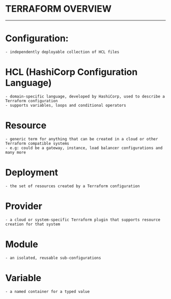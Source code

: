# TERRAFORM OVERVIEW
---------------------

# Configuration:
    - independently deployable collection of HCL files

# HCL (HashiCorp Configuration Language)
    - domain-specific language, developed by HashiCorp, used to describe a Terraform configuration
    - supports variables, loops and conditional operators

# Resource
    - generic term for anything that can be created in a cloud or other Terraform compatible systems
    - e.g: could be a gateway, instance, load balancer configurations and many more

# Deployment
    - the set of resources created by a Terraform configuration

# Provider
    - a cloud or system-specific Terraform plugin that supports resource creation for that system

# Module
    - an isolated, reusable sub-configurations

# Variable
    - a named container for a typed value


